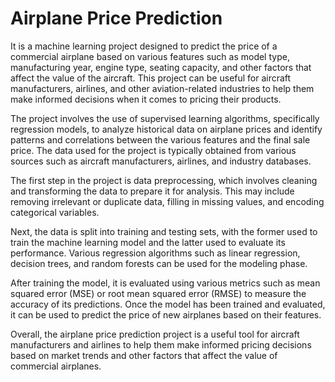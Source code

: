 # Airplane Price Prediction
It is a machine learning project designed to predict the price of a commercial airplane based on various features such as model type, manufacturing year, engine type, seating capacity, and other factors that affect the value of the aircraft. This project can be useful for aircraft manufacturers, airlines, and other aviation-related industries to help them make informed decisions when it comes to pricing their products.

The project involves the use of supervised learning algorithms, specifically regression models, to analyze historical data on airplane prices and identify patterns and correlations between the various features and the final sale price. The data used for the project is typically obtained from various sources such as aircraft manufacturers, airlines, and industry databases.

The first step in the project is data preprocessing, which involves cleaning and transforming the data to prepare it for analysis. This may include removing irrelevant or duplicate data, filling in missing values, and encoding categorical variables.

Next, the data is split into training and testing sets, with the former used to train the machine learning model and the latter used to evaluate its performance. Various regression algorithms such as linear regression, decision trees, and random forests can be used for the modeling phase.

After training the model, it is evaluated using various metrics such as mean squared error (MSE) or root mean squared error (RMSE) to measure the accuracy of its predictions. Once the model has been trained and evaluated, it can be used to predict the price of new airplanes based on their features.

Overall, the airplane price prediction project is a useful tool for aircraft manufacturers and airlines to help them make informed pricing decisions based on market trends and other factors that affect the value of commercial airplanes.
